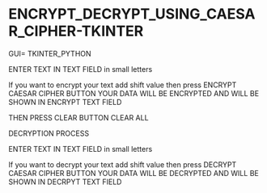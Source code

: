 # ENCRYPT_DECRYPT_USING_CAESAR_CIPHER-TKINTER

GUI= TKINTER_PYTHON



ENTER TEXT IN TEXT FIELD in small letters
 
If you want to encrypt your text add shift value then press ENCRYPT CAESAR CIPHER BUTTON YOUR DATA WILL BE ENCRYPTED AND WILL BE SHOWN IN ENCRYPT TEXT FIELD


THEN PRESS CLEAR BUTTON CLEAR ALL

DECRYPTION PROCESS

ENTER TEXT IN TEXT FIELD in small letters

If you want to decrypt your text add shift value then press DECRYPT CAESAR CIPHER BUTTON YOUR DATA WILL BE DECRYPTED AND WILL BE SHOWN IN DECRPYT TEXT FIELD
